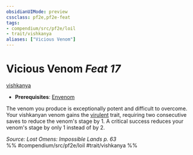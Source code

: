 ```yaml
---
obsidianUIMode: preview
cssclass: pf2e,pf2e-feat
tags:
- compendium/src/pf2e/loil
- trait/vishkanya
aliases: ["Vicious Venom"]
---
```

# Vicious Venom  *Feat 17*  
[vishkanya](rules/traits/vishkanya-loil.md "Vishkanya Ancestry & Heritage Trait")  

- **Prerequisites**: [Envenom](rules/actions/envenom-loil.md)

The venom you produce is exceptionally potent and difficult to overcome. Your vishkanyan venom gains the [virulent](rules/traits/virulent.md "Virulent Item Trait") trait, requiring two consecutive saves to reduce the venom's stage by 1. A critical success reduces your venom's stage by only 1 instead of by 2.

*Source: Lost Omens: Impossible Lands p. 63*  
%% #compendium/src/pf2e/loil #trait/vishkanya %%